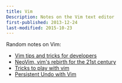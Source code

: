 ```yaml
---
title: Vim
Description: Notes on the Vim text editor
first-published: 2013-12-24
last-modified: 2015-10-23
---
```


Random notes on Vim:

*   [Vim tips and tricks for developers](https://web.archive.org/web/20140212083801/http://www.openlogic.com/wazi/bid/326642/Vim-tips-and-tricks-for-developers)
*   [NeoVim, vim's rebirth for the 21st century](http://neovim.org/)
*   [Tricks to play with vim][tricks-with-vim]
*   [Persistent Undo with Vim][persistent-undo]

<!-- Links -->
[tricks-with-vim]: http://www.itworld.com/article/2968352/linux/tricks-to-play-with-vim.html
[persistent-undo]: https://web.archive.org/web/20150316052625/http://amix.dk/blog/post/19548 "Persistent Undo with Vim"
